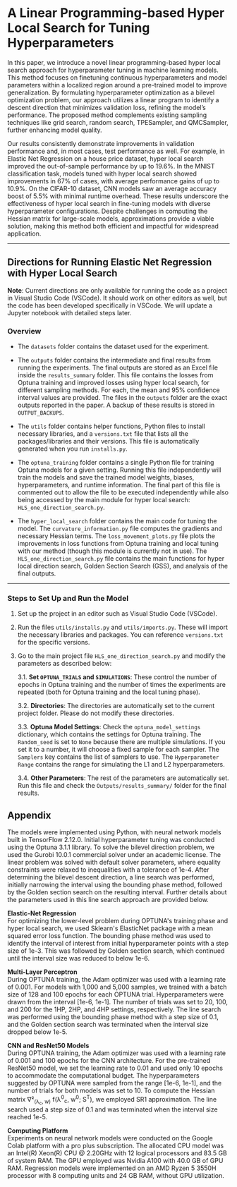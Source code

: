 # A Linear Programming-based Hyper Local Search for Tuning Hyperparameters

In this paper, we introduce a novel linear programming-based hyper local search approach for hyperparameter tuning in machine learning models. This method focuses on finetuning continuous hyperparameters and model parameters within a localized region around a pre-trained model to improve generalization. By formulating hyperparameter optimization as a bilevel optimization problem, our approach utilizes a linear program to identify a descent direction that minimizes validation loss, refining the model’s performance. The proposed method complements existing sampling techniques like grid search, random search, TPESampler, and QMCSampler, further enhancing model quality. 

Our results consistently demonstrate improvements in validation performance and, in most cases, test performance as well. For example, in Elastic Net Regression on a house price dataset, hyper local search improved the out-of-sample performance by up to 19.6%. In the MNIST classification task, models tuned with hyper local search showed improvements in 67% of cases, with average performance gains of up to 10.9%. On the CIFAR-10 dataset, CNN models saw an average accuracy boost of 5.5% with minimal runtime overhead. These results underscore the effectiveness of hyper local search in fine-tuning models with diverse hyperparameter configurations. Despite challenges in computing the Hessian matrix for large-scale models, approximations provide a viable solution, making this method both efficient and impactful for widespread application.

---

## Directions for Running Elastic Net Regression with Hyper Local Search

**Note**: Current directions are only available for running the code as a project in Visual Studio Code (VSCode). It should work on other editors as well, but the code has been developed specifically in VSCode. We will update a Jupyter notebook with detailed steps later.

### Overview

- The `datasets` folder contains the dataset used for the experiment.
- The `outputs` folder contains the intermediate and final results from running the experiments. The final outputs are stored as an Excel file inside the `results_summary` folder. This file contains the losses from Optuna training and improved losses using hyper local search, for different sampling methods. For each, the mean and 95% confidence interval values are provided. The files in the `outputs` folder are the exact outputs reported in the paper. A backup of these results is stored in `OUTPUT_BACKUPS`.

- The `utils` folder contains helper functions, Python files to install necessary libraries, and a `versions.txt` file that lists all the packages/libraries and their versions. This file is automatically generated when you run `installs.py`.

- The `optuna_training` folder contains a single Python file for training Optuna models for a given setting. Running this file independently will train the models and save the trained model weights, biases, hyperparameters, and runtime information. The final part of this file is commented out to allow the file to be executed independently while also being accessed by the main module for hyper local search: `HLS_one_direction_search.py`.

- The `hyper_local_search` folder contains the main code for tuning the model. The `curvature_information.py` file computes the gradients and necessary Hessian terms. The `loss_movement_plots.py` file plots the improvements in loss functions from Optuna training and local tuning with our method (though this module is currently not in use). The `HLS_one_direction_search.py` file contains the main functions for hyper local direction search, Golden Section Search (GSS), and analysis of the final outputs.

---

### Steps to Set Up and Run the Model

1. Set up the project in an editor such as Visual Studio Code (VSCode).
   
2. Run the files `utils/installs.py` and `utils/imports.py`. These will import the necessary libraries and packages. You can reference `versions.txt` for the specific versions.

3. Go to the main project file `HLS_one_direction_search.py` and modify the parameters as described below:

   3.1. **Set `OPTUNA_TRIALS` and `SIMULATIONS`**: These control the number of epochs in Optuna training and the number of times the experiments are repeated (both for Optuna training and the local tuning phase).

   3.2. **Directories**: The directories are automatically set to the current project folder. Please do not modify these directories.

   3.3. **Optuna Model Settings**: Check the `optuna_model_settings` dictionary, which contains the settings for Optuna training. The `Random_seed` is set to `None` because there are multiple simulations. If you set it to a number, it will choose a fixed sample for each sampler. The `Samplers` key contains the list of samplers to use. The `Hyperparameter Range` contains the range for simulating the L1 and L2 hyperparameters.

   3.4. **Other Parameters**: The rest of the parameters are automatically set. Run this file and check the `Outputs/results_summary/` folder for the final results.


## Appendix

The models were implemented using Python, with neural network models built in TensorFlow 2.12.0. Initial hyperparameter tuning was conducted using the Optuna 3.1.1 library. To solve the bilevel direction problem, we used the Gurobi 10.0.1 commercial solver under an academic license. The linear problem was solved with default solver parameters, where equality constraints were relaxed to inequalities with a tolerance of 1e-4. After determining the bilevel descent direction, a line search was performed, initially narrowing the interval using the bounding phase method, followed by the Golden section search on the resulting interval. Further details about the parameters used in this line search approach are provided below.

**Elastic-Net Regression**  
For optimizing the lower-level problem during OPTUNA's training phase and hyper local search, we used Sklearn's ElasticNet package with a mean squared error loss function. The bounding phase method was used to identify the interval of interest from initial hyperparameter points with a step size of 1e-3. This was followed by Golden section search, which continued until the interval size was reduced to below 1e-6.

**Multi-Layer Perceptron**  
During OPTUNA training, the Adam optimizer was used with a learning rate of 0.001. For models with 1,000 and 5,000 samples, we trained with a batch size of 128 and 100 epochs for each OPTUNA trial. Hyperparameters were drawn from the interval [1e-6, 1e-1]. The number of trials was set to 20, 100, and 200 for the 1HP, 2HP, and 4HP settings, respectively. The line search was performed using the bounding phase method with a step size of 0.1, and the Golden section search was terminated when the interval size dropped below 1e-5.

**CNN and ResNet50 Models**  
During OPTUNA training, the Adam optimizer was used with a learning rate of 0.001 and 100 epochs for the CNN architecture. For the pre-trained ResNet50 model, we set the learning rate to 0.01 and used only 10 epochs to accommodate the computational budget. The hyperparameters suggested by OPTUNA were sampled from the range [1e-6, 1e-1], and the number of trials for both models was set to 10. To compute the Hessian matrix ∇²<sub>(λ<sub>c</sub>, w)</sub> f(λ<sup>0</sup><sub>c</sub>, w<sup>0</sup>; S<sup>T</sup>), we employed SR1 approximation. The line search used a step size of 0.1 and was terminated when the interval size reached 1e-5.

**Computing Platform**  
Experiments on neural network models were conducted on the Google Colab platform with a pro plus subscription. The allocated CPU model was an Intel(R) Xeon(R) CPU @ 2.20GHz with 12 logical processors and 83.5 GB of system RAM. The GPU employed was Nvidia A100 with 40.0 GB of GPU RAM. Regression models were implemented on an AMD Ryzen 5 3550H processor with 8 computing units and 24 GB RAM, without GPU utilization.
